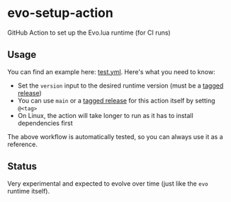 # evo-setup-action

GitHub Action to set up the Evo.lua runtime (for CI runs)

## Usage

You can find an example here: [test.yml](.github/workflows/test.yml). Here's what you need to know:

* Set the `version` input to the desired runtime version (must be a [tagged release](https://github.com/evo-lua/evo-runtime/releases))
* You can use `main` or a [tagged release](https://github.com/evo-lua/evo-setup-action/releases) for this action itself by setting `@<tag>`
* On Linux, the action will take longer to run as it has to install dependencies first

The above workflow is automatically tested, so you can always use it as a reference.

## Status

Very experimental and expected to evolve over time (just like the `evo` runtime itself).